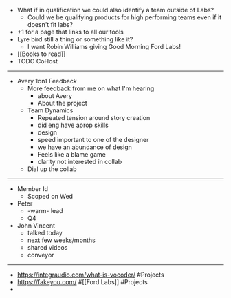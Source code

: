 - What if in qualification we could also identify a team outside of Labs?
	- Could we be qualifying products for high performing teams even if it doesn't fit labs?
- +1 for a page that links to all our tools
- Lyre bird still a thing or something like it?
	- I want Robin Williams giving Good Morning Ford Labs!
- [[Books to read]]
- TODO CoHost
- ---
- Avery 1on1 Feedback
	- More feedback from me on what I'm hearing
		- about Avery
		- About the project
	- Team Dynamics
		- Repeated tension around story creation
		- did eng have aprop skills
		- design
		- speed important to one of the designer
		- we have an abundance of design
		- Feels like a blame game
		- clarity not interested in collab
	- Dial up the collab
- ---
- Member Id
	- Scoped on Wed
- Peter
	- -warm- lead
	- Q4
- John Vincent
	- talked today
	- next few weeks/months
	- shared videos
	- conveyor
- ---
- https://integraudio.com/what-is-vocoder/ #Projects
- https://fakeyou.com/ #[[Ford Labs]] #Projects
-